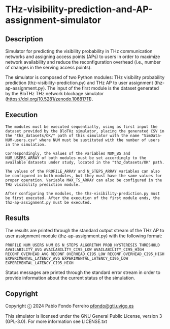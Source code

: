 # THz-visibility-prediction-and-AP-assignment-simulator

## Description

Simulator for predicting the visibility probability in THz communication networks and assigning access points (APs) to users in order to maximize network availability and reduce the reconfiguration overhead (i.e., number of changes in the serving access points).

The simulator is composed of two Python modules: THz visibility probability prediction (thz-visibility-prediction.py) and THz AP to user assignment (thz-ap-assignment.py). The input of the first module is the dataset generated by the BloTHz THz network blockage simulator (https://doi.org/10.5281/zenodo.10681711).

## Execution

	The modules must be executed sequentially, using as first input the dataset provided by the BloTHz simulator, placing the generated CSV in the "thz_datasets/OK/" path of this simulator with the name "SimData-NUM-users.csv" where NUM must be sustituted with the number of users in the simulation.
	
	Correspondingly, the values of the variables NUM_BS and NUM_USERS_ARRAY of both modules must be set accordingly to the available datasets under study, located in the "thz_datasets/OK" path.
	
	The values of the PROFILE_ARRAY and N_STEPS_ARRAY variables can also be configured in both modules, but they must have the same values for proper operation. Variable MAX_TS_ARRAY can also be configured in the THz visibility prediction module.
	
	After configuring the modules, the thz-visibility-prediction.py must be first executed. After the execution of the first module ends, the thz-ap-assignment.py must be executed.


## Results

The results are printed through the standard output stream of the THz AP to user assignment module (thz-ap-assignment.py) with the following format:

    PROFILE NUM_USERS NUM_BS N_STEPS ALGORITHM PROB_HYSTERESIS_THRESHOLD AVAILABILITY_AVG AVAILABILITY_CI95_LOW AVAILABILITY_CI95_HIGH RECONF_OVERHEAD_AVG RECONF_OVERHEAD_CI95_LOW RECONF_OVERHEAD_CI95_HIGH EXPERIMENTAL_LATENCY_AVG EXPERIMENTAL_LATENCY_CI95_LOW EXPERIMENTAL_LATENCY_CI95_HIGH

Status messages are printed through the standard error stream in order to provide information about the current status of the simulation.

## Copyright

Copyright ⓒ 2024 Pablo Fondo Ferreiro <pfondo@gti.uvigo.es>

This simulator is licensed under the GNU General Public License, version 3 (GPL-3.0). For more information see LICENSE.txt
